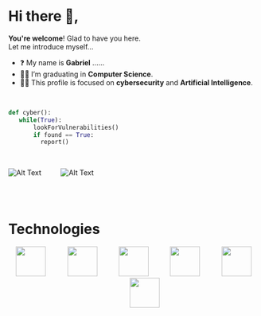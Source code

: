 # Hi there 👋,
<b>You're welcome</b>! Glad to have you here.
<br>Let me introduce myself...
        
- ❓ My name is <b>Gabriel</b> ......
- 👨‍🎓 I’m graduating in <b>Computer Science</b>.
- 🏴‍☠️ This profile is focused on <b>cybersecurity</b> and <b>Artificial Intelligence</b>.

<br>

 ```python
def cyber():
    while(True):
        lookForVulnerabilities()
        if found == True:
          report()
```

<br>

<img src="https://media.tenor.com/5fXOP8eurtkAAAAM/mr-robot.gif" alt="Alt Text" />&nbsp;&nbsp;&nbsp;&nbsp;&nbsp;&nbsp;&nbsp;&nbsp;&nbsp;&nbsp;<img src="https://media.tenor.com/ofYCY_OJQ1kAAAAM/hacker-hack.gif" alt="Alt Text" />

<br><br>
<h1>Technologies</h1>
<div align="center">
        <img src="https://cdn.jsdelivr.net/gh/devicons/devicon/icons/python/python-original.svg" width="60" height="60" />&nbsp;&nbsp;&nbsp;&nbsp;&nbsp;&nbsp;&nbsp;&nbsp;&nbsp;&nbsp;
        <img src="https://cdn.jsdelivr.net/gh/devicons/devicon/icons/linux/linux-original.svg" width="60" height="60" />&nbsp;&nbsp;&nbsp;&nbsp;&nbsp;&nbsp;&nbsp;&nbsp;&nbsp;&nbsp;
        <img src="https://cdn.jsdelivr.net/gh/devicons/devicon/icons/mysql/mysql-original.svg" width="60" height="60" />&nbsp;&nbsp;&nbsp;&nbsp;&nbsp;&nbsp;&nbsp;&nbsp;&nbsp;&nbsp;
        <img src="https://cdn.jsdelivr.net/gh/devicons/devicon/icons/cplusplus/cplusplus-original.svg" width="60" height="60" />&nbsp;&nbsp;&nbsp;&nbsp;&nbsp;&nbsp;&nbsp;&nbsp;&nbsp;&nbsp;
        <img src="https://cdn.jsdelivr.net/gh/devicons/devicon/icons/dotnetcore/dotnetcore-original.svg" width="60" height="60" />&nbsp;&nbsp;&nbsp;&nbsp;&nbsp;&nbsp;&nbsp;&nbsp;&nbsp;&nbsp;
        <img src="https://cdn.jsdelivr.net/gh/devicons/devicon/icons/git/git-original.svg" width="60" height="60" />
          
          
          
          
 </div>

           
          

<!--
**h4wk0x01/h4wk0x01** is a ✨ _special_ ✨ repository because its `README.md` (this file) appears on your GitHub profile.

Here are some ideas to get you started:

- 🔭 I’m currently working on ...
- 🌱 I’m currently learning ...
- 👯 I’m looking to collaborate on ...
- 🤔 I’m looking for help with ...
- 💬 Ask me about ...
- 📫 How to reach me: ...
- 😄 Pronouns: ...
- ⚡ Fun fact: ...
-->
